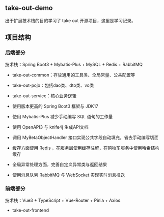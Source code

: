 ## take-out-demo

出于扩展技术栈的目的学习了 take out 开源项目，这里是学习记录。

## 项目结构

### 后端部分

技术栈：Spring Boot3 + Mybatis-Plus + MySQL + Redis + RabbitMQ

- take-out-common：存放通用的工具类、全局常量、公共配置等
- take-out-pojo：包括dao类、dto类、vo类
- take-out-service：核心业务逻辑


- 使用版本更高的 Spring Boot3 框架与 JDK17
- 使用 Mybatis-Plus 减少手动编写 SQL 语句的工作量
- 使用 OpenAPI3 与 knife4j 生成API文档
- 调用 MyBetaObjectHandler 接口实现公共字段自动填充，省去手动编写切面
- 缓存方面使用 Redis ，在服务层使用缓存注解，在购物车服务中使用哈希结构缓存
- 全局异常处理方面，完善自定义异常类与返回结果
- 使用消息队列 RabbitMQ 与 WebSocket 实现实时消息推送

### 前端部分

技术栈：Vue3 + TypeScript + Vue-Router + Pinia + Axios

- take-out-frontend


